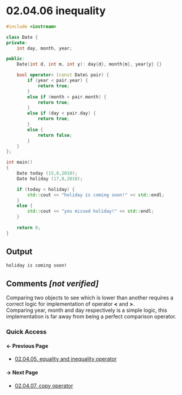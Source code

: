 # 02.04.06 inequality

```cxx
#include <iostream>

class Date {
private:
    int day, month, year;

public:
    Date(int d, int m, int y): day{d}, month{m}, year{y} {}

    bool operator< (const Date& pair) {
        if (year < pair.year) {
            return true;
        }
        else if (month < pair.month) {
            return true;
        }
        else if (day < pair.day) {
            return true;
        }
        else {
            return false;
        }
    }
};

int main()
{
    Date today (15,8,2018);
    Date holiday (17,8,2018);

    if (today < holiday) {
        std::cout << "holiday is coming soon!" << std::endl;
    }
    else {
        std::cout << "you missed holiday!" << std::endl;
    }
        
    return 0;
}

```

## Output

```txt
holiday is coming soon!
```

## Comments *[not verified]*

Comparing two objects to see which is lower than another requires a correct logic for implementation of operator **<** and **>**.  
Comparing year, month and day respectively is a simple logic, this implementation is far away from being a perfect comparison operator.

### Quick Access

<div class="previous_page pagination">

#### &#8592; Previous Page

* [02.04.05. equality and inequality operator](./../../02.object_oriented/04.operators/05.equality.md)

</div>
<div class="next_page pagination">

#### &#8594; Next Page

* [02.04.07. copy operator](./../../02.object_oriented/04.operators/07.copy.md)

</div>
